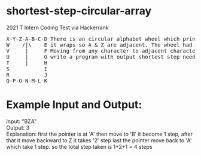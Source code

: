 # shortest-step-circular-array
2021 T Intern Coding Test via Hackerrank   
<pre>
X-Y-Z-A-B-C-D There is an circular alphabet wheel which print A to Z in sequence,  
W    /|\    E it wraps so A & Z are adjacent. The wheel had a pointer that is initially at 'A' 
V     |     F Moving from any character to adjacent character in any direction takes 1 step 
U     |     G write a program with output shortest step needed to travel in any direction from given string input 
T     |     H  
S           I  
R           J
Q-P-O-N-M-L-K
</pre>
# Example Input and Output:  
Input: "BZA"  
Output: 3  
Explanation: first the pointer is at 'A' then move to 'B' it become 1 step, after that it move backward to Z it takes '2' step last the pointer move back to 'A' which take 1 step. so the total step taken is 1+2+1 = 4 steps  
      
